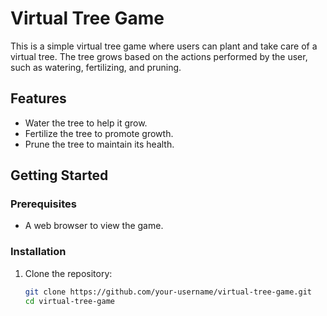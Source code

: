# Virtual Tree Game

This is a simple virtual tree game where users can plant and take care of a virtual tree. The tree grows based on the actions performed by the user, such as watering, fertilizing, and pruning.

## Features

- Water the tree to help it grow.
- Fertilize the tree to promote growth.
- Prune the tree to maintain its health.

## Getting Started

### Prerequisites

- A web browser to view the game.

### Installation

1. Clone the repository:
   ```bash
   git clone https://github.com/your-username/virtual-tree-game.git
   cd virtual-tree-game
